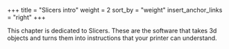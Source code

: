 +++
title = "Slicers intro"
weight = 2
sort_by = "weight"
insert_anchor_links = "right"
+++

This chapter is dedicated to Slicers. These are the software that takes 3d objects
and turns them into instructions that your printer can understand.
